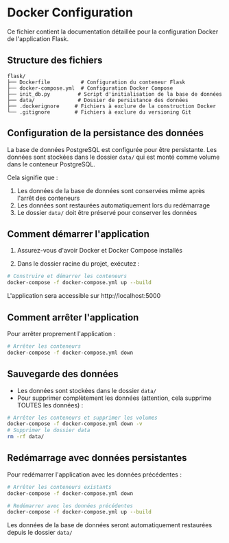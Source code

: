 # Docker Configuration

Ce fichier contient la documentation détaillée pour la configuration Docker de l'application Flask.

## Structure des fichiers

```
flask/
├── Dockerfile          # Configuration du conteneur Flask
├── docker-compose.yml  # Configuration Docker Compose
├── init_db.py         # Script d'initialisation de la base de données
├── data/              # Dossier de persistance des données
├── .dockerignore     # Fichiers à exclure de la construction Docker
└── .gitignore        # Fichiers à exclure du versioning Git
```

## Configuration de la persistance des données

La base de données PostgreSQL est configurée pour être persistante. Les données sont stockées dans le dossier `data/` qui est monté comme volume dans le conteneur PostgreSQL.

Cela signifie que :
1. Les données de la base de données sont conservées même après l'arrêt des conteneurs
2. Les données sont restaurées automatiquement lors du redémarrage
3. Le dossier `data/` doit être préservé pour conserver les données

## Comment démarrer l'application

1. Assurez-vous d'avoir Docker et Docker Compose installés

2. Dans le dossier racine du projet, exécutez :
```bash
# Construire et démarrer les conteneurs
docker-compose -f docker-compose.yml up --build
```

L'application sera accessible sur http://localhost:5000

## Comment arrêter l'application

Pour arrêter proprement l'application :
```bash
# Arrêter les conteneurs
docker-compose -f docker-compose.yml down
```

## Sauvegarde des données

- Les données sont stockées dans le dossier `data/`
- Pour supprimer complètement les données (attention, cela supprime TOUTES les données) :
```bash
# Arrêter les conteneurs et supprimer les volumes
docker-compose -f docker-compose.yml down -v
# Supprimer le dossier data
rm -rf data/
```

## Redémarrage avec données persistantes

Pour redémarrer l'application avec les données précédentes :
```bash
# Arrêter les conteneurs existants
docker-compose -f docker-compose.yml down

# Redémarrer avec les données précédentes
docker-compose -f docker-compose.yml up --build
```

Les données de la base de données seront automatiquement restaurées depuis le dossier `data/`
